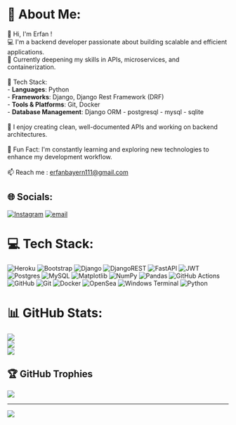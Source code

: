 # 💫 About Me:
👋 Hi, I'm Erfan !  <br>💻 I'm a backend developer passionate about building scalable and efficient applications.  <br>🌱 Currently deepening my skills in APIs, microservices, and containerization.  <br><br>🔧 Tech Stack:  <br>- **Languages**: Python  <br>- **Frameworks**: Django, Django Rest Framework (DRF)  <br>- **Tools & Platforms**: Git, Docker  <br>- **Database Management**: Django ORM  - postgresql - mysql - sqlite<br><br>🚀 I enjoy creating clean, well-documented APIs and working on backend architectures.  <br><br>🌟 Fun Fact: I'm constantly learning and exploring new technologies to enhance my development workflow.  <br><br>📫 Reach me : erfanbayern111@gmail.com


## 🌐 Socials:
[![Instagram](https://img.shields.io/badge/Instagram-%23E4405F.svg?logo=Instagram&logoColor=white)](https://instagram.com/_erfan_ak3) [![email](https://img.shields.io/badge/Email-D14836?logo=gmail&logoColor=white)](mailto:erfanbayern111@gmail.com) 

# 💻 Tech Stack:
![Heroku](https://img.shields.io/badge/heroku-%23430098.svg?style=for-the-badge&logo=heroku&logoColor=white) ![Bootstrap](https://img.shields.io/badge/bootstrap-%238511FA.svg?style=for-the-badge&logo=bootstrap&logoColor=white) ![Django](https://img.shields.io/badge/django-%23092E20.svg?style=for-the-badge&logo=django&logoColor=white) ![DjangoREST](https://img.shields.io/badge/DJANGO-REST-ff1709?style=for-the-badge&logo=django&logoColor=white&color=ff1709&labelColor=gray) ![FastAPI](https://img.shields.io/badge/FastAPI-005571?style=for-the-badge&logo=fastapi) ![JWT](https://img.shields.io/badge/JWT-black?style=for-the-badge&logo=JSON%20web%20tokens) ![Postgres](https://img.shields.io/badge/postgres-%23316192.svg?style=for-the-badge&logo=postgresql&logoColor=white) ![MySQL](https://img.shields.io/badge/mysql-4479A1.svg?style=for-the-badge&logo=mysql&logoColor=white) ![Matplotlib](https://img.shields.io/badge/Matplotlib-%23ffffff.svg?style=for-the-badge&logo=Matplotlib&logoColor=black) ![NumPy](https://img.shields.io/badge/numpy-%23013243.svg?style=for-the-badge&logo=numpy&logoColor=white) ![Pandas](https://img.shields.io/badge/pandas-%23150458.svg?style=for-the-badge&logo=pandas&logoColor=white) ![GitHub Actions](https://img.shields.io/badge/github%20actions-%232671E5.svg?style=for-the-badge&logo=githubactions&logoColor=white) ![GitHub](https://img.shields.io/badge/github-%23121011.svg?style=for-the-badge&logo=github&logoColor=white) ![Git](https://img.shields.io/badge/git-%23F05033.svg?style=for-the-badge&logo=git&logoColor=white) ![Docker](https://img.shields.io/badge/docker-%230db7ed.svg?style=for-the-badge&logo=docker&logoColor=white) ![OpenSea](https://img.shields.io/badge/OpenSea-%232081E2.svg?style=for-the-badge&logo=opensea&logoColor=white) ![Windows Terminal](https://img.shields.io/badge/Windows%20Terminal-%234D4D4D.svg?style=for-the-badge&logo=windows-terminal&logoColor=white) ![Python](https://img.shields.io/badge/python-3670A0?style=for-the-badge&logo=python&logoColor=ffdd54)
# 📊 GitHub Stats:
![](https://github-readme-stats.vercel.app/api?username=ErfanAshki&theme=dark&hide_border=false&include_all_commits=false&count_private=false)<br/>
![](https://github-readme-streak-stats.herokuapp.com/?user=ErfanAshki&theme=dark&hide_border=false)<br/>
![](https://github-readme-stats.vercel.app/api/top-langs/?username=ErfanAshki&theme=dark&hide_border=false&include_all_commits=false&count_private=false&layout=compact)

## 🏆 GitHub Trophies
![](https://github-profile-trophy.vercel.app/?username=ErfanAshki&theme=radical&no-frame=false&no-bg=true&margin-w=4)

---
[![](https://visitcount.itsvg.in/api?id=ErfanAshki&icon=0&color=0)](https://visitcount.itsvg.in)

<!-- Proudly created with GPRM ( https://gprm.itsvg.in ) -->
